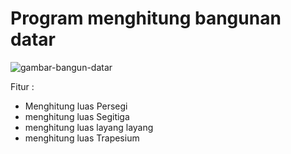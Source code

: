 # Program menghitung bangunan datar



![gambar-bangun-datar](https://user-images.githubusercontent.com/97229948/166135783-aea335c7-30a3-4ce3-8c3e-a7ad274efcb0.jpg)


Fitur : 
- Menghitung luas Persegi
- menghitung luas Segitiga
- menghitung luas layang layang
- menghitung luas Trapesium
